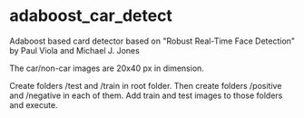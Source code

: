 # adaboost_car_detect
Adaboost based card detector based on "Robust Real-Time Face Detection" by Paul Viola and Michael J. Jones

The car/non-car images are 20x40 px in dimension.

Create folders /test and /train in root folder. Then create folders /positive and /negative in each of them. Add train and test images to those folders and execute.
